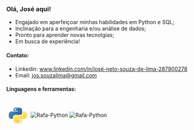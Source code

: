### Olá, José aqui!
- Engajado em aperfeiçoar minhas habilidades em Python e SQL;
- Inclinação para a engenharia e/ou análise de dados;
- Pronto para aprender novas tecnolgias;
- Em busca de experiência!


#### Contato:
- Linkedin: www.linkedin.com/in/josé-neto-souza-de-lima-287900278
- Email: jos.souzalima@gmail.com


#### Linguagens e ferramentas:
<div style="display: inline_block"><br>
  <img align="center" alt="Rafa-Python" height="50" width="60" src="https://raw.githubusercontent.com/devicons/devicon/master/icons/python/python-original.svg">
  <img align="center" alt="Rafa-Python" height="50" width="60" src="https://cdn.jsdelivr.net/gh/devicons/devicon/icons/postgresql/postgresql-plain.svg" />
  <img align="center" alt="Rafa-Python" height="50" width="60" src="https://cdn.jsdelivr.net/gh/devicons/devicon/icons/jupyter/jupyter-original.svg" />
</div>
